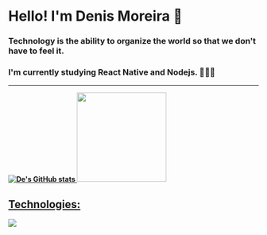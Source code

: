 # <b> Hello! I'm Denis Moreira 👋

### Technology is the ability to organize the world so that we don't have to feel it.

### I'm currently studying React Native and Nodejs. 🧑🏽‍💻

   <hr>
   
   <div>
     <a href="https://github.com/Denis-moreira98">
   
   ![De's GitHub stats](https://github-readme-stats.vercel.app/api?username=Denis-moreira98&show_icons=true&theme=radical)
   <img height="180em" src="https://github-readme-stats.vercel.app/api/top-langs/?username=Denis-moreira98&layout=compact&langs_count=7&theme=radical"/>
   
   
   
   ## <b> Technologies:
   
   <div style="display: flex"><br/>
   <p">
   <a href="https://skillicons.dev">
   <img src="https://skillicons.dev/icons?i=typescript,js,react,next,vite,nodejs,html,css,sass,tailwind,styledcomponents,bootstrap,mysql,firebase,postgres,vercel,figma,github,git"/></a></p>
   
   </div>

